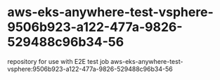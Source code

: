 # aws-eks-anywhere-test-vsphere-9506b923-a122-477a-9826-529488c96b34-56
repository for use with E2E test job aws-eks-anywhere-test-vsphere:9506b923-a122-477a-9826-529488c96b34-56
